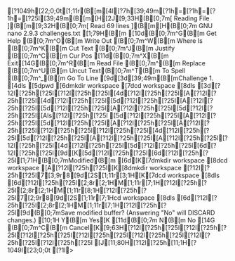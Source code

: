 [?1049h[22;0;0t[1;11r(B[m[4l[?7h[39;49m[?1h=[?1h=[?1h=[?25l[39;49m(B[m[H[2J[9;33H(B[0;7m[ Reading File ](B[m[9;32H(B[0;7m[ Read 69 lines ](B[m[H(B[0;7m  GNU nano 2.9.3                    challenges.txt                              [1;79H(B[m[10d(B[0;7m^G(B[m Get Help  (B[0;7m^O(B[m Write Out (B[0;7m^W(B[m Where Is  (B[0;7m^K(B[m Cut Text  (B[0;7m^J(B[m Justify   (B[0;7m^C(B[m Cur Pos[11d(B[0;7m^X(B[m Exit[14G(B[0;7m^R(B[m Read File (B[0;7m^\(B[m Replace   (B[0;7m^U(B[m Uncut Text(B[0;7m^T(B[m To Spell  (B[0;7m^_(B[m Go To Line[9d[3d[39;49m(B[mChallenge 1.[4dls[5dpwd[6dmkdir workspace[7dcd workspace[8dls[3d[?12l[?25h[?25l[?12l[?25h[?25l[4d[?12l[?25h[?25l[A[?12l[?25h[?25l[4d[?12l[?25h[?25l[5d[?12l[?25h[?25l[A[?12l[?25h[?25l[5d[?12l[?25h[?25l[A[?12l[?25h[?25l[5d[?12l[?25h[?25l[Als[?12l[?25h[?25l[5d[?12l[?25h[?25l[A[?12l[?25h[?25l[5d[?12l[?25h[?25l[A[?12l[?25h[?25l[A[?12l[?25h[?25l[?12l[?25h[?25l[?12l[?25h[?25l[4d[?12l[?25h[?25l[5d[?12l[?25h[?25l[A[?12l[?25h[?25l[A[?12l[?25h[?25l[?12l[?25h[?25l[4d[?12l[?25h[?25l[5d[?12l[?25h[?25l[6d[?12l[?25h[?25l[9d[K[5d[?12l[?25h[?25l[6d[?12l[?25h[?25l[1;71H(B[0;7mModified(B[m[6d[K[7dmkdir workspace[8dcd workspace[A[?12l[?25h[?25l[K[8dmkdir workspace[?12l[?25h[?25l7[3;9r8[9d[2S[1;11r[3;1H[K[7dcd workspace[8dls[6d[?12l[?25h[?25l[2;8r[2;1HM[1;11r[7;1H[?12l[?25h[?25l[2;8r[2;1HM[1;11r[8;1H[?12l[?25h[?25l7[2;9r8[9d[2S[1;11r[7;1Hcd workspace[8dls[6d[?12l[?25h[?25l[2;8r[2;1HM[1;11r[7;1H[?12l[?25h[?25l[9d(B[0;7mSave modified buffer?  (Answering "No" will DISCARD changes.)                   [10;1H Y(B[m Yes[K[11d(B[0;7m N(B[m No  [14G   (B[0;7m^C(B[m Cancel[K[9;63H[?12l[?25h[?25l[?12l[?25h[?25l[?12l[?25h[?25l[?12l[?25h[?25l[?12l[?25h[?25l[?12l[?25h[?25l[?12l[?25h[?25l[J[11;80H[?12l[?25h[11;1H[?1049l[23;0;0t[?1l>